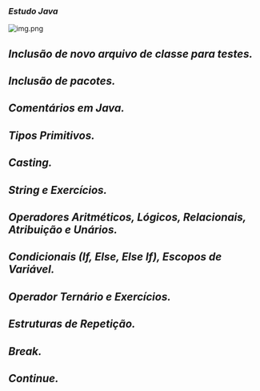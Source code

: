 ### *Estudo Java*

![img.png](img.png)

## *Inclusão de novo arquivo de classe para testes.*
## *Inclusão de pacotes.*
## *Comentários em Java.*
## *Tipos Primitivos.*
## *Casting.*
## *String e Exercícios.*
## *Operadores Aritméticos, Lógicos, Relacionais, Atribuição e Unários.*
## *Condicionais (If, Else, Else If), Escopos de Variável.*
## *Operador Ternário e Exercícios.*
## *Estruturas de Repetição.*
## *Break.*
## *Continue.*